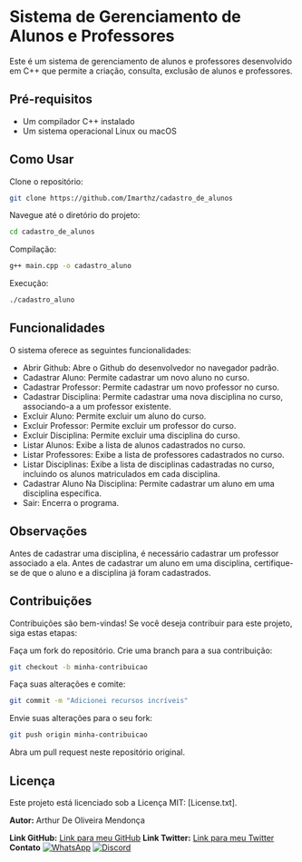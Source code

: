 # Sistema de Gerenciamento de Alunos e Professores

Este é um sistema de gerenciamento de alunos e professores desenvolvido em C++ que permite a criação, consulta, exclusão de alunos e professores.

## Pré-requisitos
- Um compilador C++ instalado
- Um sistema operacional Linux ou macOS

## Como Usar
Clone o repositório:
```bash
git clone https://github.com/Imarthz/cadastro_de_alunos
```
Navegue até o diretório do projeto:
```bash
cd cadastro_de_alunos
```
Compilação:
```bash
g++ main.cpp -o cadastro_aluno
```
Execução:
```bash
./cadastro_aluno
```

## Funcionalidades
O sistema oferece as seguintes funcionalidades:

- Abrir Github: Abre o Github do desenvolvedor no navegador padrão.
- Cadastrar Aluno: Permite cadastrar um novo aluno no curso.
- Cadastrar Professor: Permite cadastrar um novo professor no curso.
- Cadastrar Disciplina: Permite cadastrar uma nova disciplina no curso, associando-a a um professor existente.
- Excluir Aluno: Permite excluir um aluno do curso.
- Excluir Professor: Permite excluir um professor do curso.
- Excluir Disciplina: Permite excluir uma disciplina do curso.
- Listar Alunos: Exibe a lista de alunos cadastrados no curso.
- Listar Professores: Exibe a lista de professores cadastrados no curso.
- Listar Disciplinas: Exibe a lista de disciplinas cadastradas no curso, incluindo os alunos matriculados em cada disciplina.
- Cadastrar Aluno Na Disciplina: Permite cadastrar um aluno em uma disciplina específica.
- Sair: Encerra o programa.

## Observações
Antes de cadastrar uma disciplina, é necessário cadastrar um professor associado a ela. Antes de cadastrar um aluno em uma disciplina, certifique-se de que o aluno e a disciplina já foram cadastrados.

## Contribuições
Contribuições são bem-vindas! Se você deseja contribuir para este projeto, siga estas etapas:

Faça um fork do repositório. Crie uma branch para a sua contribuição:
```bash
git checkout -b minha-contribuicao
```
Faça suas alterações e comite:
```bash
git commit -m "Adicionei recursos incríveis"
```
Envie suas alterações para o seu fork:
```bash
git push origin minha-contribuicao
```
Abra um pull request neste repositório original.

## Licença
Este projeto está licenciado sob a Licença MIT: [License.txt].

**Autor:** Arthur De Oliveira Mendonça 

**Link GitHub:** [Link para meu GitHub](https://github.com/ImArthz)
**Link Twitter:** [Link para meu Twitter](https://twitter.com/Im_Arthz)
**Contato** [![WhatsApp](https://img.shields.io/badge/WhatsApp-Chat%20with%20Me-brightgreen)](https://api.whatsapp.com/send?phone=37988528423) [![Discord](https://img.shields.io/badge/Discord-Chat%20with%20Me-blue)](https://discordapp.com/users/imarthz)
